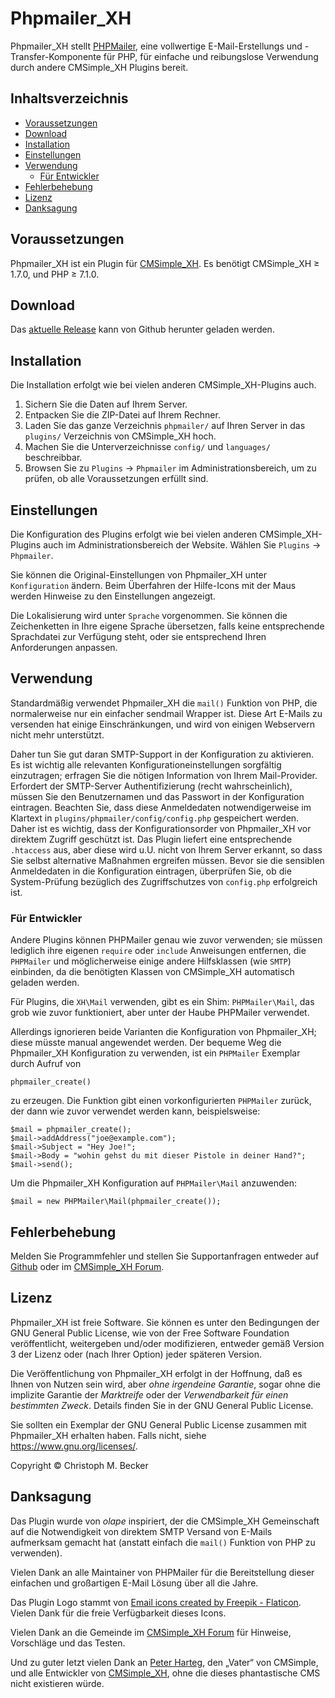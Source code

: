 # Phpmailer_XH

Phpmailer_XH stellt [PHPMailer](https://github.com/PHPMailer/PHPMailer),
eine vollwertige E-Mail-Erstellungs und -Transfer-Komponente für PHP,
für einfache und reibungslose Verwendung durch andere CMSimple_XH Plugins
bereit.

## Inhaltsverzeichnis

- [Voraussetzungen](#voraussetzungen)
- [Download](#download)
- [Installation](#installation)
- [Einstellungen](#einstellungen)
- [Verwendung](#verwendung)
  - [Für Entwickler](#für-entwickler)
- [Fehlerbehebung](#fehlerbehebung)
- [Lizenz](#lizenz)
- [Danksagung](#danksagung)

## Voraussetzungen

Phpmailer_XH ist ein Plugin für [CMSimple_XH](https://www.cmsimple-xh.org/de/).
Es benötigt CMSimple_XH ≥ 1.7.0, und PHP ≥ 7.1.0.

## Download

Das [aktuelle Release](https://github.com/cmb69/phpmailer_xh/releases/latest)
kann von Github herunter geladen werden.

## Installation

Die Installation erfolgt wie bei vielen anderen CMSimple_XH-Plugins
auch.

1. Sichern Sie die Daten auf Ihrem Server.
1. Entpacken Sie die ZIP-Datei auf Ihrem Rechner.
1. Laden Sie das ganze Verzeichnis `phpmailer/` auf Ihren Server in
   das `plugins/` Verzeichnis von CMSimple\_XH hoch.
1. Machen Sie die Unterverzeichnisse `config/` und
   `languages/` beschreibbar.
1. Browsen Sie zu `Plugins` → `Phpmailer` im Administrationsbereich,
   um zu prüfen, ob alle Voraussetzungen erfüllt sind.

## Einstellungen

Die Konfiguration des Plugins erfolgt wie bei vielen anderen
CMSimple_XH-Plugins auch im Administrationsbereich der Website.
Wählen Sie `Plugins` → `Phpmailer`.

Sie können die Original-Einstellungen von Phpmailer_XH unter `Konfiguration`
ändern. Beim Überfahren der Hilfe-Icons mit der Maus werden Hinweise zu
den Einstellungen angezeigt.

Die Lokalisierung wird unter `Sprache` vorgenommen. Sie können die
Zeichenketten in Ihre eigene Sprache übersetzen, falls keine
entsprechende Sprachdatei zur Verfügung steht, oder sie entsprechend
Ihren Anforderungen anpassen.

## Verwendung

Standardmäßig verwendet Phpmailer_XH die `mail()` Funktion von PHP,
die normalerweise nur ein einfacher sendmail Wrapper ist.
Diese Art E-Mails zu versenden hat einige Einschränkungen,
und wird von einigen Webservern nicht mehr unterstützt.

Daher tun Sie gut daran SMTP-Support in der Konfiguration zu aktivieren.
Es ist wichtig alle relevanten Konfigurationeinstellungen sorgfältig
einzutragen; erfragen Sie die nötigen Information von Ihrem Mail-Provider.
Erfordert der SMTP-Server Authentifizierung (recht wahrscheinlich),
müssen Sie den Benutzernamen und das Passwort in der Konfiguration eintragen.
Beachten Sie, dass diese Anmeldedaten notwendigerweise im Klartext in
`plugins/phpmailer/config/config.php` gespeichert werden.
Daher ist es wichtig, dass der Konfigurationsorder von Phpmailer_XH vor
direktem Zugriff geschützt ist. Das Plugin liefert eine entsprechende `.htaccess`
aus, aber diese wird u.U. nicht von Ihrem Server erkannt, so dass Sie selbst
alternative Maßnahmen ergreifen müssen. Bevor sie die sensiblen Anmeldedaten
in die Konfiguration eintragen, überprüfen Sie, ob die System-Prüfung bezüglich
des Zugriffschutzes von `config.php` erfolgreich ist.

### Für Entwickler

Andere Plugins können PHPMailer genau wie zuvor verwenden; sie müssen
lediglich ihre eigenen `require` oder `include` Anweisungen entfernen,
die `PHPMailer` und möglicherweise einige andere Hilfsklassen (wie `SMTP`)
einbinden, da die benötigten Klassen von CMSimple_XH automatisch geladen werden.

Für Plugins, die `XH\Mail` verwenden, gibt es ein Shim: `PHPMailer\Mail`,
das grob wie zuvor funktioniert, aber unter der Haube PHPMailer verwendet.

Allerdings ignorieren beide Varianten die Konfiguration von Phpmailer_XH;
diese müsste manual angewendet werden.
Der bequeme Weg die Phpmailer_XH Konfiguration zu verwenden,
ist ein `PHPMailer` Exemplar durch Aufruf von

    phpmailer_create()

zu erzeugen. Die Funktion gibt einen vorkonfigurierten `PHPMailer` zurück,
der dann wie zuvor verwendet werden kann, beispielsweise:

    $mail = phpmailer_create();
    $mail->addAddress("joe@example.com");
    $mail->Subject = "Hey Joe!";
    $mail->Body = "wohin gehst du mit dieser Pistole in deiner Hand?";
    $mail->send();

Um die Phpmailer_XH Konfiguration auf `PHPMailer\Mail` anzuwenden:

    $mail = new PHPMailer\Mail(phpmailer_create());

## Fehlerbehebung

Melden Sie Programmfehler und stellen Sie Supportanfragen entweder auf
[Github](https://github.com/cmb69/phpmailer_xh/issues)
oder im [CMSimple\_XH Forum](https://cmsimpleforum.com/).

## Lizenz

Phpmailer_XH ist freie Software. Sie können es unter den Bedingungen der
GNU General Public License, wie von der Free Software Foundation
veröffentlicht, weitergeben und/oder modifizieren, entweder gemäß
Version 3 der Lizenz oder (nach Ihrer Option) jeder späteren Version.

Die Veröffentlichung von Phpmailer_XH erfolgt in der Hoffnung, daß es Ihnen
von Nutzen sein wird, aber *ohne irgendeine Garantie*, sogar ohne die
implizite Garantie der *Marktreife* oder der *Verwendbarkeit für einen
bestimmten Zweck*. Details finden Sie in der GNU General Public License.

Sie sollten ein Exemplar der GNU General Public License zusammen mit
Phpmailer_XH erhalten haben. Falls nicht, siehe <https://www.gnu.org/licenses/>.

Copyright © Christoph M. Becker

## Danksagung

Das Plugin wurde von *olape* inspiriert, der die CMSimple_XH Gemeinschaft
auf die Notwendigkeit von direktem SMTP Versand von E-Mails aufmerksam
gemacht hat (anstatt einfach die `mail()` Funktion von PHP zu verwenden).

Vielen Dank an alle Maintainer von PHPMailer für die Bereitstellung
dieser einfachen und großartigen E-Mail Lösung über all die Jahre.

Das Plugin Logo stammt von
[Email icons created by Freepik - Flaticon](https://www.flaticon.com/free-icons/email).
Vielen Dank für die freie Verfügbarkeit dieses Icons.

Vielen Dank an die Gemeinde im [CMSimple_XH Forum](https://www.cmsimpleforum.com/)
für Hinweise, Vorschläge und das Testen.

Und zu guter letzt vielen Dank an [Peter Harteg](https://www.harteg.dk/),
den „Vater“ von CMSimple, und alle Entwickler von
[CMSimple\_XH](https://www.cmsimple-xh.org/), ohne die
dieses phantastische CMS nicht existieren würde.
